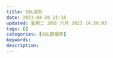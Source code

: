 ```yaml
---
title: SQL进阶
date: 2023-04-26 15:16
updated: 星期二 20日 六月 2023 14:36:03
tags: []
categories: [SQL数据库]
keywords:
description: 
---
```



